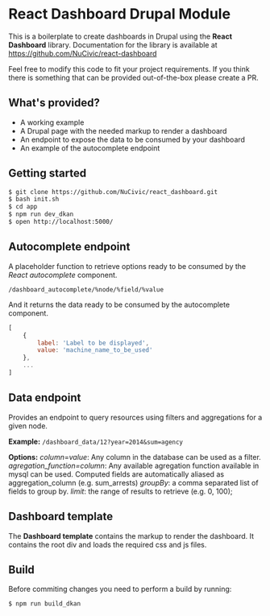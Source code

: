 # React Dashboard Drupal Module

This is a boilerplate to create dashboards in Drupal using the **React Dashboard** library. Documentation for the library is available at https://github.com/NuCivic/react-dashboard

Feel free to modify this code to fit your project requirements. If you think there is something that can be provided out-of-the-box please create a PR.


## What's provided?

* A working example
* A Drupal page with the needed markup to render a dashboard
* An endpoint to expose the data to be consumed by your dashboard
* An example of the autocomplete endpoint


## Getting started

```bash
$ git clone https://github.com/NuCivic/react_dashboard.git
$ bash init.sh
$ cd app
$ npm run dev_dkan
$ open http://localhost:5000/
```


## Autocomplete endpoint

A placeholder function to retrieve options ready to be consumed by the *React autocomplete* component.

`/dashboard_autocomplete/%node/%field/%value`

And it returns the data ready to be consumed by the autocomplete component.

```javascript
[
    {
        label: 'Label to be displayed',
        value: 'machine_name_to_be_used'
    },
    ...
]
```


## Data endpoint

Provides an endpoint to query resources using filters and aggregations for a given node.

**Example:**
`/dashboard_data/12?year=2014&sum=agency`

**Options:**
*column*=*value*: Any column in the database can be used as a filter.
*agregation_function=column*: Any available agregation function available in mysql can be used. Computed fields are automatically aliased as aggregation_column (e.g. sum_arrests)
*groupBy*: a comma separated list of fields to group by.
*limit*: the range of results to retrieve (e.g. 0, 100);

## Dashboard template

The **Dashboard template** contains the markup to render the dashboard. It contains the root div and loads the required css and js files.

## Build

Before commiting changes you need to perform a build by running:

```bash
$ npm run build_dkan
```
